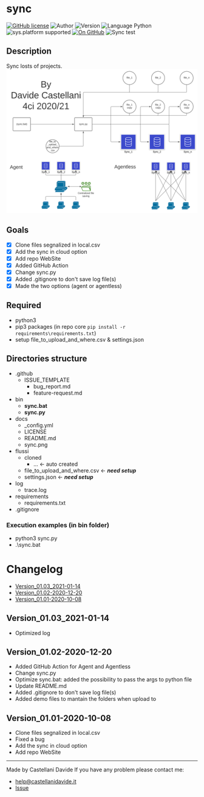 # sync
[![GitHub license](https://img.shields.io/badge/licence-GNU-green?style=flat)](https://github.com/CastellaniDavide/cpp-sync/blob/master/LICENSE) ![Author](https://img.shields.io/badge/author-Castellani%20Davide-green?style=flat) ![Version](https://img.shields.io/badge/version-v01.03-blue?style=flat) ![Language Python](https://img.shields.io/badge/language-Python-yellowgreen?style=flat) ![sys.platform supported](https://img.shields.io/badge/OS%20platform%20supported-Windows-blue?style=flat) [![On GitHub](https://img.shields.io/badge/on%20GitHub-True-green?style=flat&logo=github)](https://github.com/CastellaniDavide/sync) ![Sync test](https://github.com/CastellaniDavide/sync/workflows/Sync%20test/badge.svg)

## Description
Sync losts of projects.
![](https://raw.githubusercontent.com/CastellaniDavide/sync/main/docs/sync.svg)

## Goals
 - [x] Clone files segnalized in local.csv
 - [x] Add the sync in cloud option
 - [x] Add repo WebSite
 - [x] Added GitHub Action
 - [x] Change sync.py
 - [x] Added .gitignore to don't save log file(s)
 - [x] Made the two options (agent or agentless)

## Required
 - python3
 - pip3 packages (in repo core ```pip install -r requirements\requirements.txt```)
 - setup file_to_upload_and_where.csv & settings.json
 
## Directories structure
 - .github
   - ISSUE_TEMPLATE
     - bug_report.md
     - feature-request.md
 - bin
   - **sync.bat**
   - **sync.py**
 - docs
   - _config.yml
   - LICENSE
   - README.md
   - sync.png
 - flussi
   - cloned
     - ... <- auto created
   - file_to_upload_and_where.csv <- ***need setup***
   - settings.json <- ***need setup***
 - log
   - trace.log
 - requirements
   - requirements.txt
 - .gitignore
   
### Execution examples (in bin folder)
 - python3 sync.py
 - .\sync.bat

# Changelog
 - [Version_01.03_2021-01-14](#Version_0103_2021-01-14)
 - [Version_01.02-2020-12-20](#Version_0102-2020-12-20)
 - [Version_01.01-2020-10-08](#Version_0101-2020-10-08)

## Version_01.03_2021-01-14
 - Optimized log

## Version_01.02-2020-12-20
 - Added GitHub Action for Agent and Agentless
 - Change sync.py
 - Optimize sync.bat: added the possibility to pass the args to python file
 - Update README.md
 - Added .gitignore to don't save log file(s)
 - Added demo files to mantain the folders when upload to 

## Version_01.01-2020-10-08
 - Clone files segnalized in local.csv
 - Fixed a bug
 - Add the sync in cloud option
 - Add repo WebSite

---
Made by Castellani Davide 
If you have any problem please contact me:
- help@castellanidavide.it
- [Issue](https://github.com/CastellaniDavide/sync/issues)

